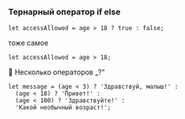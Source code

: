 ### Тернарный оператор if else

`let accessAllowed = age > 18 ? true : false;`

тоже самое

`let accessAllowed = age > 18;`

🔴 Несколько операторов „?“

```
let message = (age < 3) ? 'Здравствуй, малыш!' :
  (age < 18) ? 'Привет!' :
  (age < 100) ? 'Здравствуйте!' :
  'Какой необычный возраст!';
```
